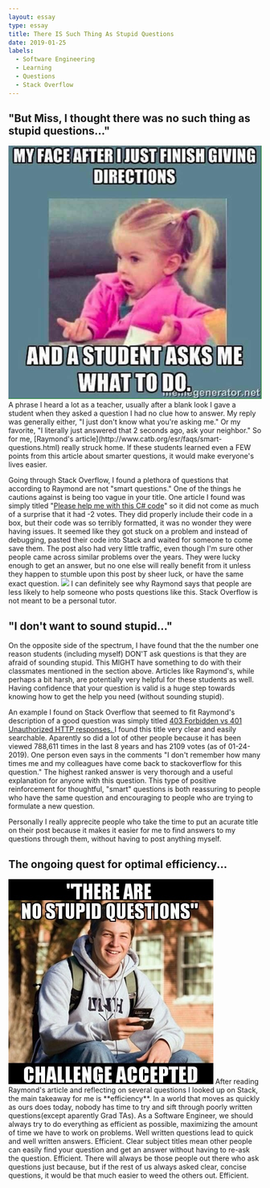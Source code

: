 ```yaml
---
layout: essay
type: essay
title: There IS Such Thing As Stupid Questions
date: 2019-01-25
labels:
  - Software Engineering
  - Learning
  - Questions
  - Stack Overflow
--- 
```


## \"But Miss, I thought there was no such thing as stupid questions...\"
<img class="ui small left rounded floated image" src="../images/Teacher-direction-to-students.jpg">
A phrase I heard a lot as a teacher, usually after a blank look I gave a student when they asked a question I had no clue how to answer.  My reply was generally either, "I just don't know what you're asking me." Or my favorite, "I literally just answered that 2 seconds ago, ask your neighbor."  So for me, [Raymond's article](http://www.catb.org/esr/faqs/smart-questions.html) really struck home.  If these students learned even a FEW points from this article about smarter questions, it would make everyone's lives easier.

Going through Stack Overflow, I found a plethora of questions that according to Raymond are not "smart questions."  One of the things he cautions against is being too vague in your title.  One article I found was simply titled \"[Please help me with this C# code](https://stackoverflow.com/questions/16509390/please-help-me-with-this-c-sharp-code)\" so it did not come as much of a surprise that it had -2 votes.  They did properly include their code in a box, but their code was so terribly formatted, it was no wonder they were having issues.  It seemed like they got stuck on a problem and instead of debugging, pasted their code into Stack and waited for someone to come save them.  The post also had very little traffic, even though I'm sure other people came across similar problems over the years.  They were lucky enough to get an answer, but no one else will really benefit from it unless they happen to stumble upon this post by sheer luck, or have the same exact question.
<img class="ui small right rounded floated image" src="https://media.giphy.com/media/3o7qDJgWwTgE50v91S/giphy.gif">
I can definitely see why Raymond says that people are less likely to help someone who posts questions like this.  Stack Overflow is not meant to be a personal tutor.

## \"I don't want to sound stupid...\"
On the opposite side of the spectrum, I have found that the the number one reason students (including myself) DON'T ask questions is that they are afraid of sounding stupid.  This MIGHT have something to do with their classmates mentioned in the section above.  Articles like Raymond's, while perhaps a bit harsh, are potentially very helpful for these students as well.  Having confidence that your question is valid is a huge step towards knowing how to get the help you need (without sounding stupid).

An example I found on Stack Overflow that seemed to fit Raymond's description of a good question was simply titled [403 Forbidden vs 401 Unauthorized HTTP responses.
](https://stackoverflow.com/questions/3297048/403-forbidden-vs-401-unauthorized-http-responses/6937030#6937030)  I found this title very clear and easily searchable.  Aparently so did a lot of other people because it has been viewed 788,611 times in the last 8 years and has 2109 votes (as of 01-24-2019).  One person even says in the comments \"I don't remember how many times me and my colleagues have come back to stackoverflow for this question.\" The highest ranked answer is very thorough and a useful explanation for anyone with this question.  This type of positive reinforcement for thoughtful, "smart" questions is both reassuring to people who have the same question and encouraging to people who are trying to formulate a new question.

Personally I really apprecite people who take the time to put an acurate title on their post because it makes it easier for me to find answers to my questions through them, without having to post anything myself.

## The ongoing quest for optimal efficiency...
<img class="ui small left rounded floated image" src="../images/stupid-question-challenge.jpg">
After reading Raymond's article and reflecting on several questions I looked up on Stack, the main takeaway for me is **efficiency**.  In a world that moves as quickly as ours does today, nobody has time to try and sift through poorly written questions(except aparently Grad TAs).  As a Software Engineer, we should always try to do everything as efficient as possible, maximizing the amount of time we have to work on problems.  
Well written questions lead to quick and well written answers.  Efficient.  
Clear subject titles mean other people can easily find your question and get an answer without having to re-ask the question.  Efficient.  
There will always be those people out there who ask questions just because, but if the rest of us always asked clear, concise questions, it would be that much easier to weed the others out.  Efficient.




